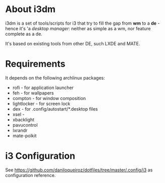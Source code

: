 # About i3dm

i3dm is a set of tools/scripts for i3 that try to fill the gap from **wm** to a **de** -
hence it's 'a _desktop manager_: neither as simple as a wm, nor feature complete as a de.

It's based on existing tools from other DE, such LXDE and MATE.

# Requirements

It depends on the following archlinux packages:
 * rofi - for application launcher
 * feh - for wallpapers
 * compton - for window composition
 * lightlocker - for screen lock
 * dex - for .config/autostart/\*.desktop files
 * xsel -
 * xbacklight
 * pavucontrol
 * lxrandr
 * mate-polkit

# i3 Configuration

See https://github.com/daniloqueiroz/dotfiles/tree/master/.config/i3 as configuration reference.

